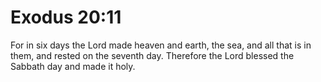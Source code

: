 # Exodus 20:11

For in six days the Lord made heaven and earth, the sea, and all that is in them, and rested on the seventh day. Therefore the Lord blessed the Sabbath day and made it holy.

